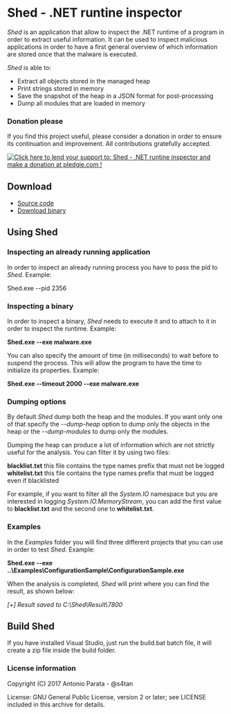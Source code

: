 # Shed - .NET runtine inspector

_Shed_ is an application that allow to inspect the .NET runtime of a program in order to extract useful information. It can be used to inspect malicious applications in order to have a first general 
overview of which information are stored once that the malware is executed.

_Shed_ is able to:
* Extract all objects stored in the managed heap
* Print strings stored in memory
* Save the snapshot of the heap in a JSON format for post-processing
* Dump all modules that are loaded in memory


### Donation please

If you find this project useful, please consider a donation in order to ensure its continuation and improvement. All contributions gratefully accepted.

<a href='https://pledgie.com/campaigns/35054'><img alt='Click here to lend your support to: Shed - .NET runtine inspector and make a donation at pledgie.com !' src='https://pledgie.com/campaigns/35054.png?skin_name=chrome' border='0' ></a>

## Download
 - [Source code][1]
 - [Download binary][2]

## Using Shed

### Inspecting an already running application
In order to inspect an already running process you have to pass the pid to _Shed_. Example:

Shed.exe --pid 2356

### Inspecting a binary
In order to inspect a binary, _Shed_ needs to execute it and to attach to it in order to inspect the runtime. Example:

**Shed.exe --exe malware.exe**

You can also specify the amount of time (in milliseconds) to wait before to suspend the process. This will allow the program to have the time to initialize its properties. Example:

**Shed.exe --timeout 2000 --exe malware.exe**

### Dumping options
By default _Shed_ dump both the heap and the modules. If you want only one of that specify the _--dump-heap_ option to dump only the objects in the heap or the _--dump-modules_ to dump only the modules.

Dumping the heap can produce a lot of information which are not strictly useful for the analysis. You can filter it by using two files:

**blacklist.txt** this file contains the type names prefix that must not be logged
**whitelist.txt** this file contains the type names prefix that must be logged even if blacklisted

For example, if you want to filter all the *System.IO* namespace but you are interested in logging *System.IO.MemoryStream*, you can add the first value to **blacklist.txt** and the second one to **whitelist.txt**.

### Examples
In the _Examples_ folder you will find three different projects that you can use in order to test _Shed_. Example:

**Shed.exe --exe ..\Examples\ConfigurationSample\ConfigurationSample.exe**

When the analysis is completed, _Shed_ will print where you can find the result, as shown below:

_[+] Result saved to C:\Shed\Result\7800_

## Build Shed

If you have installed Visual Studio, just run the build.bat batch file, it will create a zip file inside the build folder.

### License information

Copyright (C) 2017 Antonio Parata - @s4tan

License: GNU General Public License, version 2 or later; see LICENSE included in this archive for details.

  [1]: https://github.com/enkomio/shed/tree/master/Src
  [2]: https://github.com/enkomio/shed/releases/latest